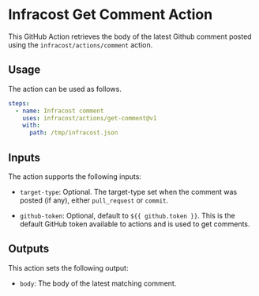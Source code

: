 # Infracost Get Comment Action

This GitHub Action retrieves the body of the latest Github comment posted using the `infracost/actions/comment` action.

## Usage

The action can be used as follows.

```yml
steps:
  - name: Infracost comment
    uses: infracost/actions/get-comment@v1
    with: 
      path: /tmp/infracost.json
```

## Inputs

The action supports the following inputs:

- `target-type`: Optional. The target-type set when the comment was posted (if any), either `pull_request` or `commit`.

- `github-token`: Optional, default to `${{ github.token }}`. This is the default GitHub token available to actions and is used to get comments.

## Outputs

This action sets the following output:
 
- `body`: The body of the latest matching comment.
